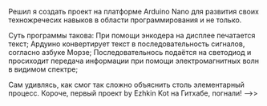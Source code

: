 Решил я создать проект на платформе Arduino Nano для развития своих техножречесих навыков в области программирования и не только. 

Суть программы такова: 
    При помощи энкодера на дисплее печатается текст;
    Ардуино конвертирует текст в последовательность сигналов, согласно азбуке Морзе;
    Последовательнось подаётся на светодиод и просиходит передача информации при помощи электромагнитных волн в видимом спектре;

Сам удивлясь, как смог так сложно объяснить столь элементарный процесс.
Короче, первый проект by Ezhkin Kot на Гитхабе, погнали! -->>